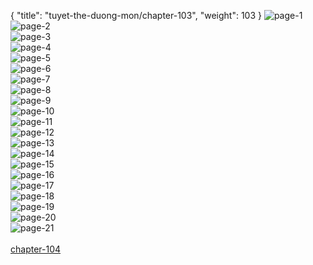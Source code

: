 { "title": "tuyet-the-duong-mon/chapter-103", "weight": 103 }
<img src="tuyet-the-duong-mon_0103_01-b6a41c2c9719160ae67fecf2fe314983.webp" alt="page-1" origin="http://1.bp.blogspot.com/-Dekg4kRyS-M/WOzEgPcR4rI/AAAAAAAAUKo/-VilJ_uPTZMPdyrMi_gP6TANOMBj9VEGgCLcB/s1600/1.jpg?imgmax=0"><br/>
<img src="tuyet-the-duong-mon_0103_02-6e270ce29ac37364a31113435e92217f.webp" alt="page-2" origin="http://1.bp.blogspot.com/-fzaJxLK2i34/WOzEjhEYWVI/AAAAAAAAULY/HvXQC5q_kwknKD4WeqaFvj1uSwONJeOsACLcB/s1600/2.jpg?imgmax=0"><br/>
<img src="tuyet-the-duong-mon_0103_03-2bcff9dd3a8896dbe80edbc5c11ebe1e.webp" alt="page-3" origin="http://1.bp.blogspot.com/-hMv-7fPDxxY/WOzEkfT9kDI/AAAAAAAAULg/d-C0jUw55fcMbnYSJ46GO9WgYpQs7WB_QCLcB/s1600/3.jpg?imgmax=0"><br/>
<img src="tuyet-the-duong-mon_0103_04-2d0f2de86e55addf33f0395dbe8fd5e8.webp" alt="page-4" origin="http://1.bp.blogspot.com/-ftY0NEBGjMU/WOzEkiBy2WI/AAAAAAAAULk/vDObRgBuQ345yQD2G3UTTtjVmYEXaLBYgCLcB/s1600/4.jpg?imgmax=0"><br/>
<img src="tuyet-the-duong-mon_0103_05-59ec94563a0820cb43d4aff734bea4a3.webp" alt="page-5" origin="http://1.bp.blogspot.com/-yh7OBaUBtTc/WOzEk3E_mkI/AAAAAAAAULo/sR5YY01iAIkjaVQeiiANyThkpee-nrkBACLcB/s1600/5.jpg?imgmax=0"><br/>
<img src="tuyet-the-duong-mon_0103_06-e4a00c86104e5d50e80d357c358793e0.webp" alt="page-6" origin="http://1.bp.blogspot.com/-cO2v3tz6l64/WOzElQ6rl4I/AAAAAAAAULs/0nVrg4k1PEUOtOL-ew6QkmvY2QTNwsvUACLcB/s1600/6.jpg?imgmax=0"><br/>
<img src="tuyet-the-duong-mon_0103_07-d4d99e691c497b8fb50bfe42f93c2c35.webp" alt="page-7" origin="http://1.bp.blogspot.com/-tqw-bNv3Kj8/WOzElsAKEQI/AAAAAAAAULw/4dgUy4gMZCMIjznuCh_Ok-kI3a49V2njACLcB/s1600/7.jpg?imgmax=0"><br/>
<img src="tuyet-the-duong-mon_0103_08-0989ee09d472717dd3cfda086a7e4111.webp" alt="page-8" origin="http://1.bp.blogspot.com/-FlxBKeWKhts/WOzElozwJ6I/AAAAAAAAUL0/H-kdCXAF1Fw7fSsWt57jfZ2yzw2YDFguACLcB/s1600/8.jpg?imgmax=0"><br/>
<img src="tuyet-the-duong-mon_0103_09-a38edcd5ed483b3702877fc101667b7e.webp" alt="page-9" origin="http://1.bp.blogspot.com/-h3F7BiXxj5I/WOzEmK4tEBI/AAAAAAAAUL4/3PRQ9lgUjnwwJnf4GZEdIaUWzGyjQDW0QCLcB/s1600/9.jpg?imgmax=0"><br/>
<img src="tuyet-the-duong-mon_0103_10-656342a036e3d5b149bf52bee22f2183.webp" alt="page-10" origin="http://1.bp.blogspot.com/-GP5-FXUQfAo/WOzEgIfw1aI/AAAAAAAAUKk/VK4fzoIZ5c0cAxbGKFcuoyGa5MYrtlcTgCLcB/s1600/10.jpg?imgmax=0"><br/>
<img src="tuyet-the-duong-mon_0103_11-c5506560dfe10a81b4d029a67ab5680e.webp" alt="page-11" origin="http://1.bp.blogspot.com/-4EoOmiFWlSA/WOzEg9TcNEI/AAAAAAAAUKw/hGWXvdAJbwcg3ehkinpPxni70QN_9SVAwCLcB/s1600/11.jpg?imgmax=0"><br/>
<img src="tuyet-the-duong-mon_0103_12-86407308c023a957ea6a5e6710ad343d.webp" alt="page-12" origin="http://1.bp.blogspot.com/-F-lzvfFZtF8/WOzEg4L3MVI/AAAAAAAAUK0/pyB4rtzr5cMGk_uu8Pjn3W0Fe5y_A57eACLcB/s1600/12.jpg?imgmax=0"><br/>
<img src="tuyet-the-duong-mon_0103_13-6a9fe513c4ceb84015fb913633305bf1.webp" alt="page-13" origin="http://1.bp.blogspot.com/-wolc2rf25oo/WOzEhfr-hNI/AAAAAAAAUK4/MbNpAfWeelwHfygft0RGBZb4a2pZVMTWwCLcB/s1600/13.jpg?imgmax=0"><br/>
<img src="tuyet-the-duong-mon_0103_14-d7881fdd1abeb1b9aa91bac7d7d11132.webp" alt="page-14" origin="http://1.bp.blogspot.com/-m1zjxzPWlIU/WOzEhx58tqI/AAAAAAAAULA/iDHNEXPZepkIDMFKmzGO7ilrMwCDaHPcQCLcB/s1600/14.jpg?imgmax=0"><br/>
<img src="tuyet-the-duong-mon_0103_15-2afb0cfd23303d562db5839464a9c837.webp" alt="page-15" origin="http://1.bp.blogspot.com/-ZOrsJfHbjdg/WOzEh0k6s8I/AAAAAAAAUK8/4HJHanRJWh0grlBbcoZrREZIw_046Uz7wCLcB/s1600/15.jpg?imgmax=0"><br/>
<img src="tuyet-the-duong-mon_0103_16-669ed46d3a945eba951e095d78d15021.webp" alt="page-16" origin="http://1.bp.blogspot.com/-qWdQ_CBoBhM/WOzEiojFJNI/AAAAAAAAULE/8gEDKy8qSlUcY8QTv16yGDH21iQMehnZQCLcB/s1600/16.jpg?imgmax=0"><br/>
<img src="tuyet-the-duong-mon_0103_17-a79e1482bbf04a1cc79a1c004d9229d3.webp" alt="page-17" origin="http://1.bp.blogspot.com/-hJdEjhrVt8g/WOzEijNkN7I/AAAAAAAAULI/QcrCpMtIQLUU1SIWbv3eVNDu2w81dWpgQCLcB/s1600/17.jpg?imgmax=0"><br/>
<img src="tuyet-the-duong-mon_0103_18-8155e5d182725ef4e760fef93f0ee136.webp" alt="page-18" origin="http://1.bp.blogspot.com/-PadOmj6Kr8A/WOzEiznHC1I/AAAAAAAAULM/k7k32J40zJ09pKbDCQMyQZdrG1ZIdCDAQCLcB/s1600/18.jpg?imgmax=0"><br/>
<img src="tuyet-the-duong-mon_0103_19-48d5774537d275dcc53f046d18261192.webp" alt="page-19" origin="http://1.bp.blogspot.com/-dzqWTpHhpDk/WOzEjNquJlI/AAAAAAAAULQ/BdJjcF1wLZgnO_rGg-DSC-yHi9xmDEYqACLcB/s1600/19.jpg?imgmax=0"><br/>
<img src="tuyet-the-duong-mon_0103_20-c878d0145232d04366bf0b97d9f81d2f.webp" alt="page-20" origin="http://1.bp.blogspot.com/-RMQITbwwe78/WOzEju7xZmI/AAAAAAAAULU/bR9lnvmepAwPPkOuFOX9ydAzC4kqWnitgCLcB/s1600/20.jpg?imgmax=0"><br/>
<img src="tuyet-the-duong-mon_0103_21-226ce82323d31b24784c481a2b28eaf8.webp" alt="page-21" origin="http://1.bp.blogspot.com/-YE2cX6oz-8U/WOzEj0mFFoI/AAAAAAAAULc/S8WQyS86Ry4fIqStFJciUpLnfj_gLQiuQCLcB/s1600/21.jpg?imgmax=0"><br/>
<br/><a class="nextchap" href="/tuyet-the-duong-mon/chapter-104">chapter-104</a>
